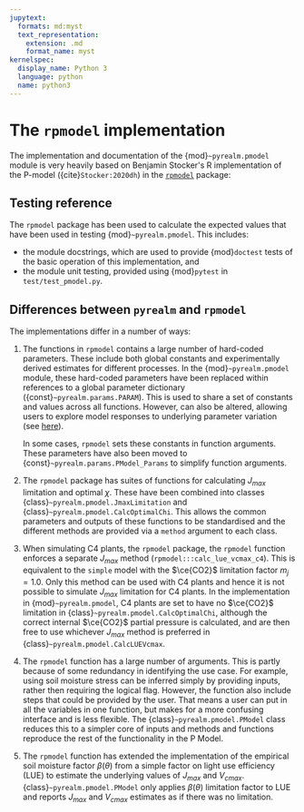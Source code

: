 ```yaml
---
jupytext:
  formats: md:myst
  text_representation:
    extension: .md
    format_name: myst
kernelspec:
  display_name: Python 3
  language: python
  name: python3
---
```


# The `rpmodel` implementation

The implementation and documentation of the {mod}`~pyrealm.pmodel` module is
very heavily based on Benjamin Stocker's R implementation of the P-model
({cite}`Stocker:2020dh`) in the [``rpmodel``](https://github.com/stineb/rpmodel)
package:

## Testing reference

The ``rpmodel`` package has been used to calculate the expected values that 
have been used in testing {mod}`~pyrealm.pmodel`. This includes:

* the module docstrings, which are used to provide {mod}`doctest` tests of
the basic operation of this implementation, and
* the module unit testing, provided using {mod}`pytest` in `test/test_pmodel.py`.

## Differences between `pyrealm` and `rpmodel`

The implementations differ in a number of ways:

1. The functions in ``rpmodel`` contains a large number of hard-coded
   parameters. These include both global constants and experimentally derived
   estimates for different processes. In the {mod}`~pyrealm.pmodel` module,
   these hard-coded parameters have been replaced within references to a global
   parameter dictionary ({const}`~pyrealm.params.PARAM`). This is used to share
   a set of constants and values across all functions. However, can also be
   altered, allowing users to explore model responses to underlying parameter
   variation (see [here](/params)).

   In some cases, ``rpmodel`` sets these constants in function arguments. These
   parameters have also been moved to {const}`~pyrealm.params.PModel_Params` 
   to simplify function arguments.

1. The ``rpmodel`` package has suites of functions for calculating $J_{max}$
   limitation and optimal $\chi$. These have been combined into classes
   {class}`~pyrealm.pmodel.JmaxLimitation` and {class}`~pyrealm.pmodel.CalcOptimalChi`. 
   This allows the common parameters and outputs of these functions to be standardised
   and the different methods are provided via a ``method`` argument to each class.

1. When simulating C4 plants, the ``rpmodel`` package, the ``rpmodel`` function
   enforces a separate $J_{max}$ method (``rpmodel:::calc_lue_vcmax_c4``). This
   is equivalent to the `simple` model with the $\ce{CO2}$ limitation factor
   $m_j=1.0$. Only this method can be used with C4 plants and hence it is not
   possible to simulate $J_{max}$ limitation for C4 plants. In the
   implementation in {mod}`~pyrealm.pmodel`, C4 plants are set to have no
   $\ce{CO2}$ limitation in {class}`~pyrealm.pmodel.CalcOptimalChi`, although the
   correct internal $\ce{CO2}$ partial pressure is calculated, and are then
   free to use whichever $J_{max}$ method is preferred in
   {class}`~pyrealm.pmodel.CalcLUEVcmax`.

1. The ``rpmodel`` function has a large number of arguments. This is partly
   because of some redundancy in identifying the use case. For example, using
   soil moisture stress can be inferred simply by providing inputs, rather then
   requiring the logical flag. However, the function also include steps that
   could be provided by the user. That means a user can put in all the variables
   in one function, but makes for a more confusing interface and is less
   flexible. The {class}`~pyrealm.pmodel.PModel` class reduces this to a simpler
   core of inputs and methods and functions reproduce the rest of the
   functionality in the P Model.

1. The ``rpmodel`` function has extended the implementation of the empirical
   soil moisture factor $\beta(\theta)$ from a simple factor on light use
   efficiency (LUE) to estimate the underlying values of $J_{max}$ and $V_{cmax}$.
   {class}`~pyrealm.pmodel.PModel` only applies $\beta(\theta)$ limitation
   factor to LUE and reports $J_{max}$ and $V_{cmax}$ estimates as if there was
   no limitation.
